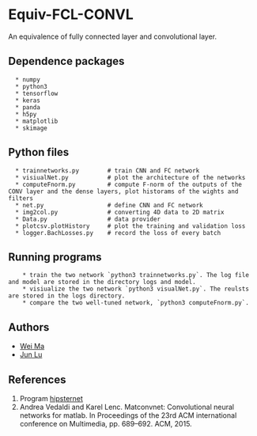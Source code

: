 # Equiv-FCL-CONVL

An equivalence of fully connected layer and convolutional layer.

## Dependence packages

```
  * numpy
  * python3
  * tensorflow
  * keras
  * panda
  * h5py
  * matplotlib
  * skimage
```
  
## Python files

```
  * trainnetworks.py        # train CNN and FC network
  * visiualNet.py           # plot the architecture of the networks
  * computeFnorm.py         # compute F-norm of the outputs of the CONV layer and the dense layers, plot historams of the wights and filters
  * net.py                  # define CNN and FC network
  * img2col.py              # converting 4D data to 2D matrix
  * Data.py                 # data provider
  * plotcsv.plotHistory     # plot the training and validation loss
  * logger.BachLosses.py    # record the loss of every batch
```
## Running programs
```
    * train the two network `python3 trainnetworks.py`. The log file and model are stored in the directory logs and model.
    * visiualize the two network `python3 visualNet.py`. The reulsts are stored in the logs directory.
    * compare the two well-tuned network, `python3 computeFnorm.py`.
```
## Authors

- [Wei Ma](https://github.com/Marvinmw)
- [Jun Lu](https://github.com/junlulocky)

## References

  1. Program [hipsternet](https://github.com/wiseodd/hipsternety)
  2. Andrea Vedaldi and Karel Lenc. Matconvnet: Convolutional neural networks for matlab. In Proceedings
     of the 23rd ACM international conference on Multimedia, pp. 689–692. ACM, 2015.

